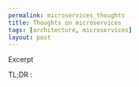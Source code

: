 ```yaml
---
permalink: microservices_thoughts
title: Thoughts on microservices
tags: [architecture, microservices]
layout: post
---
```

Excerpt

TL;DR :
